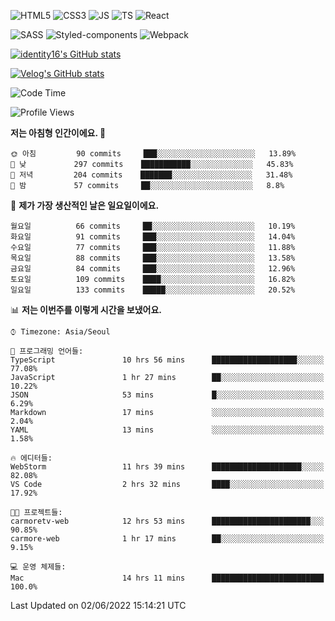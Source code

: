 ![HTML5](https://img.shields.io/badge/html5-E34F26?style=for-the-badge&logo=html5&logoColor=white)
![CSS3](https://img.shields.io/badge/css3-1572B6?style=for-the-badge&logo=css3&logoColor=white)
![JS](https://img.shields.io/badge/javascript-F7DF1E?style=for-the-badge&logo=javascript&logoColor=black)
![TS](https://img.shields.io/badge/typescript-3178C6?style=for-the-badge&logo=typescript&logoColor=white)
![React](https://img.shields.io/badge/react-61DAFB?style=for-the-badge&logo=javascript&logoColor=black)

![SASS](https://img.shields.io/badge/sass-CC6699?style=for-the-badge&logo=sass&logoColor=white)
![Styled-components](https://img.shields.io/badge/styled_components-DB7093?style=for-the-badge&logo=styled-components&logoColor=white)
![Webpack](https://img.shields.io/badge/webpack-8DD6F9?style=for-the-badge&logo=webpack&logoColor=black)

[![identity16's GitHub stats](https://github-readme-stats.vercel.app/api?username=identity16&theme=graywhite&show_icons=true)](https://github.com/anuraghazra/github-readme-stats)

[![Velog's GitHub stats](https://velog-readme-stats.vercel.app/api?name=identity16)](https://velog-readme-stats.vercel.app/api/redirect?name=identity16)

<!--START_SECTION:waka-->
![Code Time](http://img.shields.io/badge/Code%20Time-0%20secs-blue)

![Profile Views](http://img.shields.io/badge/Profile%20Views-4-blue)

**저는 아침형 인간이에요. 🐤** 

```text
🌞 아침         90 commits     ███░░░░░░░░░░░░░░░░░░░░░░   13.89% 
🌆 낮　         297 commits    ███████████░░░░░░░░░░░░░░   45.83% 
🌃 저녁         204 commits    ███████░░░░░░░░░░░░░░░░░░   31.48% 
🌙 밤　         57 commits     ██░░░░░░░░░░░░░░░░░░░░░░░   8.8%

```
📅 **제가 가장 생산적인 날은 일요일이에요.** 

```text
월요일          66 commits     ██░░░░░░░░░░░░░░░░░░░░░░░   10.19% 
화요일          91 commits     ███░░░░░░░░░░░░░░░░░░░░░░   14.04% 
수요일          77 commits     ███░░░░░░░░░░░░░░░░░░░░░░   11.88% 
목요일          88 commits     ███░░░░░░░░░░░░░░░░░░░░░░   13.58% 
금요일          84 commits     ███░░░░░░░░░░░░░░░░░░░░░░   12.96% 
토요일          109 commits    ████░░░░░░░░░░░░░░░░░░░░░   16.82% 
일요일          133 commits    █████░░░░░░░░░░░░░░░░░░░░   20.52%

```


📊 **저는 이번주를 이렇게 시간을 보냈어요.** 

```text
⌚︎ Timezone: Asia/Seoul

💬 프로그래밍 언어들: 
TypeScript               10 hrs 56 mins      ███████████████████░░░░░░   77.08% 
JavaScript               1 hr 27 mins        ██░░░░░░░░░░░░░░░░░░░░░░░   10.22% 
JSON                     53 mins             █░░░░░░░░░░░░░░░░░░░░░░░░   6.29% 
Markdown                 17 mins             ░░░░░░░░░░░░░░░░░░░░░░░░░   2.04% 
YAML                     13 mins             ░░░░░░░░░░░░░░░░░░░░░░░░░   1.58%

🔥 에디터들: 
WebStorm                 11 hrs 39 mins      ████████████████████░░░░░   82.08% 
VS Code                  2 hrs 32 mins       ████░░░░░░░░░░░░░░░░░░░░░   17.92%

🐱‍💻 프로젝트들: 
carmoretv-web            12 hrs 53 mins      ██████████████████████░░░   90.85% 
carmore-web              1 hr 17 mins        ██░░░░░░░░░░░░░░░░░░░░░░░   9.15%

💻 운영 체제들: 
Mac                      14 hrs 11 mins      █████████████████████████   100.0%

```


 Last Updated on 02/06/2022 15:14:21 UTC
<!--END_SECTION:waka-->

